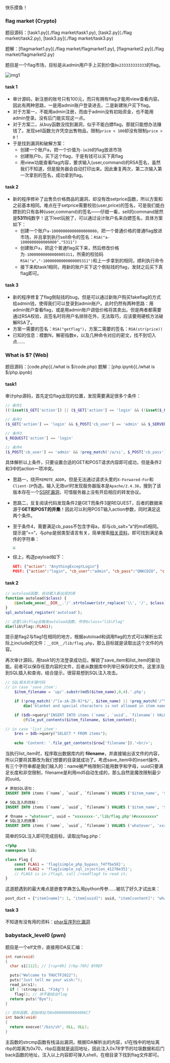 快乐摸鱼！



### flag market (Crypto)

题目源码：[task1.py](./flag market/task1.py), [task2.py](./flag market/task2.py), [task3.py](./flag market/task3.py)

题解：[flagmarket1.py](./flag market/flagmarket1.py), [flagmarket2.py](./flag market/flagmarket2.py)

题目是一个flag市场，目标是从admin用户手上买到价值`0x233333333333`的flag。

![img1](./img/img1.png)

#### task 1

* 审计源码，新注册的账号只有100元，而只有拥有flag才能用view查看内容。因此有两种思路，一是用admin账户登录进去，二是新建账户买下flag。
* 对于方案一，不能用admin注册，而由于admin没有初始资金，也不能用admin登录。没有后门能实现这一点。
* 对于方案二，从buy函数没找到漏洞，似乎不能白嫖flag，那就只能想办法赚钱了。发现sell函数允许凭空出售物品，限制`price < 100`却没有限制`price > 0`！
* 于是找到漏洞和破解方案：
  * 创建一个账户a，把一个价值为`-1e20`的flag放进市场
  * 创建账户b，买下这个flag，于是有钱可以买下真flag
  * 用view功能查看flag内容，要求输入(user,command)的RSA签名，虽然我们不知道，但是服务器会自动打印出来。因此重复两次，第二次输入第一次拿到的签名，成功拿到flag。

#### task 2

* 新的程序修补了出售负价格商品的漏洞，却没有改setprice函数，所以方案和之前基本相同。难点在于setprice需要校验(user,price)的签名，可是我们能白嫖到的只有各种(user,command)的签名——仔细一看，sell的command居然是**5311**纯数字！这下leet玩脱了，可以通过设计账户名来白嫖签名，具体方案如下：
  * 创建一个账户`a-10000000000000000000`，把一个普通价格的普通flag放进市场，并且拿到执行sell命令的签名：`RSA("a-1000000000000000","5311")`
  * 创建账户`a`，把这个普通flag买下来，然后修改价格为`-10000000000000005311`，所需的校验码`RSA("a","-10000000000000005311")`和上一步拿到的相同，顺利执行命令
  * 接下来和task1相同，用新的账户买下这个倒贴钱的flag，发财之后买下真flag即可。

#### task 3

* 新的程序修复了flag倒贴钱的bug，但是可以通过新账户购买fakeflag的方式给admin钱，使得我们可以登录到admin账户。此时仍然有两种思路：用admin账户查看flag，或是用admin账户调低价格将其卖出。但是两者都需要通过RSA校验，且签名时将用户名排除在外，无法取巧，应该要用硬核方法破解RSA了。
* 方案一需要的签名：`RSA("getflag")`，方案二需要的签名：`RSA(str(price))`
* 已知的信息：模数N，解密指数e，以及几种命令对应的密文，找不到切入点……



### What is $? (Web)

题目源码：[code.php](./what is $/code.php)
题解：[php.ipynb](./what is $/php.ipynb)

#### task1

审计php源码，首先定位flag出现的位置，发现需要满足很多个条件：

```php
// 条件1
((!isset($_GET['action']) || ($_GET['action'] == 'login' && (!isset($_POST['cb_user']) || !isset($_POST['cb_pass'])))) == false

// 条件2
($_GET['action'] == 'login' && $_POST['cb_user'] == 'admin' && $_SERVER['REMOTE_ADDR'] != '127.0.0.1') == false

// 条件3
$_REQUEST['action'] == 'login'

// 条件4
($_POST['cb_user'] == 'admin' && !preg_match('/a/si', $_POST['cb_pass']) && md5($_POST['cb_pass']) == md5($_POST['cb_salt'].'a')) == true
```

具体解析以上条件，只要设置合适的GET和POST请求内容即可成功，但是条件2和3中的action一项冲突。

* 思路一，绕开`REMOTE_ADDR`，但是无法通过请求头里的`X-Forwared-For`和`Client-IP`伪造。输入无效url时发现服务器版本是`Apache/2.4.38`，搜到了该版本存在一个[SSRF漏洞](https://github.com/vulhub/vulhub/blob/master/httpd/CVE-2021-40438/README.zh-cn.md)，可惜服务器上没有开启相应的转发协议。

* 思路二，反复阅读代码发现条件2是GET而条件3是REQUEST，后者的数据来源于**GET和POST的并集**！因此可以利用POST输入action参数，同时满足这两个条件。

* 至于条件4，需要满足cb_pass不包含字母a，却与cb_salt+”a“的md5相同。提示是”==“，与php是弱类型语言有关，简单搜索[相关资料](https://blog.csdn.net/qq_37410729/article/details/109552822)，即可找到满足条件的字符串：

  <img src="./img/img2.png" style="zoom:50%;" />

* 综上，构造payload如下：

  ```json
  GET: {"action": "AnythingExceptLogin"}
  POST: {"action":"login", "cb_user":"admin", "cb_pass":"QNKCDZO", "cb_salt":"s155964671"}
  ```

#### task 2

```php
// autoload函数，自动载入新出现的库
function autoload($class) {
    @include_once(__DIR__.'/'.strtolower(str_replace('\\', '/', $class)).'.php');
}
spl_autoload_register('autoload');

// 这里lib\Flag会触发autoload函数，传参$class="lib\Flag"
die(lib\Flag::FLAG1);
```

提示是flag2与flag1在相同的地方，根据autoload和调用flag的方式可以解析出实际上include的文件：`__DIR__/lib/flag.php`，那么目标就是读取出这个文件的内容。

再次审计源码，用task1的方法登录成功后，解锁了save_item和list_item的新功能。前者可以保存任意内容的文件，后者从数据库中列举已保存的文件。这里涉及到SQL插入和查询，结合提示，很容易想到SQL注入攻击。

```php
// SQL相关的关键代码
// in case 'save_item':
	$item_filename = 'up/'.substr(md5($item_name),0,4).'.php';

	if (!preg_match('/^[a-zA-Z0-9]*$/', $item_name) || !preg_match('/^\S{8}-\S{27}$/', $item_uuid))
        die('blanket and special characters is not allowed in item name or uuid is invalid');

	if ($db->query("INSERT INTO items (`name`, `uuid`, `filename`) VALUES ('$item_name', '$item_uuid', '$item_filename')"))
        @file_put_contents($item_filename, $item_content);

// in case 'list_item':
    $res = $db->query("SELECT * FROM items");
        
    echo 'Content: '.file_get_contents($row['filename']).'<br/>';
```

当执行list_item时，程序取出数据库内的 **filename**，并直接输出该文件的内容，所以只要将其篡改为我们想要的目录就成功了。考虑save_item中的insert操作，有三个字符串都是我们输入的：name被严格限制只能用数字和字母，uuid只要满足长度和非空限制，filename是利用md5自动生成的，那么自然是魔改限制最少的uuid。

```sql
# 原始SQL语句：
INSERT INTO items (`name`, `uuid`, `filename`) VALUES ('$item_name', '$item_uuid', '$item_filename')

# SQL注入的目标：
INSERT INTO items (`name`, `uuid`, `filename`) VALUES ('$item_name', '$item_uuid', 'lib/flag.php')

# 令name = "whatever", uuid = "xxxxxxxx-','lib/flag.php')#xxxxxxxxx"
# SQL注入的效果：
INSERT INTO items (`name`, `uuid`, `filename`) VALUES ('whatever', 'xxxxxxxx-','lib/flag.php')#xxxxxxxx', '$item_filename')
```

简单的SQL注入即可完成目标，读取出flag.php：

```php
<?php
namespace lib;

class Flag {
    const FLAG1 = 'flag{simple_php_bypass_f4ffbe58}';
    const FLAG2 = 'flag{simple_sql_injection_41278e35}';
    // FLAG3 is in /flag3, call /readflag3 to read it;
}
```

这道题遇到的最大难点是嵌套字典怎么用python传参……被坑了好久才试出来：

```python
post_dict = {"item[name]": 1, "item[uuid]": uuid, "item[content]": "whatever"}
```

#### task 3

不知道有没有用的资料：[phar反序列化漏洞](https://i.blackhat.com/us-18/Thu-August-9/us-18-Thomas-Its-A-PHP-Unserialization-Vulnerability-Jim-But-Not-As-We-Know-It.pdf)



### babystack_level0 (pwn)

题目是一个elf文件，直接用IDA反汇编：

```c++
int run(void)
{
  char s1[112]; // [rsp+0h] [rbp-70h] BYREF

  puts("Welcome to THUCTF2022");
  puts("Just tell me your wish:");
  read_in(s1);
  if ( !strcmp(s1, "F14g") )
    flag(); // 并不能给出flag
  return puts("Bye");
}

// 目标函数，起始地址为0x00000000004006C7
int back(void)
{
  return execve("/bin/sh", 0LL, 0LL);
}
```

主函数的strcmp函数有栈溢出漏洞，根据IDA解析出的内容，s1在栈中的地址离rbp的距离为0x70，rbp后面就是返回地址，因此注入0x78字节的垃圾数据和后门back函数的地址，注入以上内容即可弹入shell，在根目录下找到flag文件即可。
